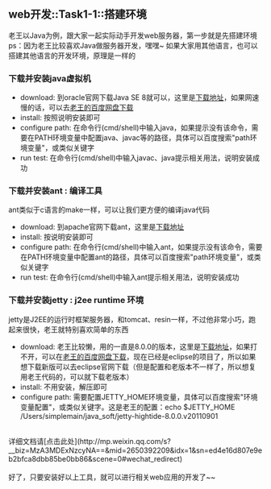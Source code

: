 ## web开发::Task1-1::搭建环境

老王以Java为例，跟大家一起实际动手开发web服务器，第一步就是先搭建环境<br>
ps：因为老王比较喜欢Java做服务器开发，嘿嘿~ 如果大家用其他语言，也可以搭建其他语言的开发环境，原理是一样的<br>

### 下载并安装java虚拟机
* download: 到oracle官网下载Java SE 8就可以，这里是[下载地址](http://www.oracle.com/technetwork/indexes/downloads/index.html#java)，如果网速慢的话，可以去[老王的百度网盘下载](http://pan.baidu.com/s/1jI334UU)
* install: 按照说明安装即可
* configure path: 在命令行(cmd/shell)中输入java，如果提示没有该命令，需要在PATH环境变量中配置java、javac等的路径，具体可以百度搜索"path环境变量"，或类似关键字
* run test: 在命令行(cmd/shell)中输入javac、java提示相关用法，说明安装成功

### 下载并安装ant : 编译工具
ant类似于c语言的make一样，可以让我们更方便的编译java代码<br>
* download: 到apache官网下载ant，这里是[下载地址](http://ant.apache.org/bindownload.cgi)
* install: 按说明安装即可
* configure path: 在命令行(cmd/shell)中输入ant，如果提示没有该命令，需要在PATH环境变量中配置ant的路径，具体可以百度搜索"path环境变量"，或类似关键字
* run test: 在命令行(cmd/shell)中输入ant提示相关用法，说明安装成功

### 下载并安装jetty : j2ee runtime 环境
jetty是J2EE的运行时框架服务器，和tomcat、resin一样，不过他非常小巧，跑起来很快，老王就特别喜欢简单的东西
* download: 老王比较懒，用的一直是8.0.0的版本，这里是[下载地址](http://repo2.maven.org/maven2/org/mortbay/jetty/jetty-hightide/8.0.0.v20110901/)，如果打不开，可以在[老王的百度网盘下载](http://pan.baidu.com/s/1skX1bNv)，现在已经是eclipse的项目了，所以如果想下载新版可以去eclipse官网下载（但是配置和老版本不一样了，所以想复用老王代码的，可以就下载老版本）
* install: 不用安装，解压即可
* configure path: 需要配置JETTY_HOME环境变量，具体可以百度搜索"环境变量配置"，或类似关键字。这是老王的配置：echo $JETTY_HOME<br>
/Users/simplemain/java_soft/jetty-hightide-8.0.0.v20110901

<br>
详细文档请[点击此处](http://mp.weixin.qq.com/s?__biz=MzA3MDExNzcyNA==&mid=2650392209&idx=1&sn=ed4e16d807e9eb2bfca8dbb85be0bb86&scene=0#wechat_redirect)
<br><br>
好了，只要安装好以上工具，就可以进行相关web应用的开发了~~
